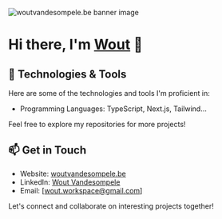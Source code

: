 <!-- Add your banner image here -->
![woutvandesompele.be banner image](https://media.graphassets.com/bas8GnnERjWM43LGeOr7)

# Hi there, I'm [Wout](https://astrowout.space) 👋

## 🔧 Technologies & Tools

Here are some of the technologies and tools I'm proficient in:

- Programming Languages: TypeScript, Next.js, Tailwind...

Feel free to explore my repositories for more projects!

## 📫 Get in Touch

- Website: [woutvandesompele.be](https://astrowout.space)
- LinkedIn: [Wout Vandesompele](https://www.linkedin.com/in/wout-vandesompele/)
- Email: [wout.workspace@gmail.com]

Let's connect and collaborate on interesting projects together!

<!-- Add any additional sections or badges you want to showcase -->
